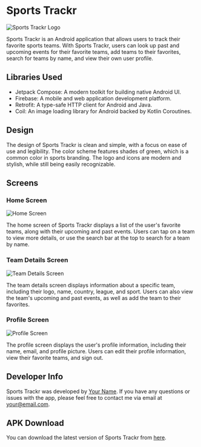 # Sports Trackr

![Sports Trackr Logo](/images/logo.png)

Sports Trackr is an Android application that allows users to track their favorite sports teams. With Sports Trackr, users can look up past and upcoming events for their favorite teams, add teams to their favorites, search for teams by name, and view their own user profile.

## Libraries Used

- Jetpack Compose: A modern toolkit for building native Android UI.
- Firebase: A mobile and web application development platform.
- Retrofit: A type-safe HTTP client for Android and Java.
- Coil: An image loading library for Android backed by Kotlin Coroutines.

## Design

The design of Sports Trackr is clean and simple, with a focus on ease of use and legibility. The color scheme features shades of green, which is a common color in sports branding. The logo and icons are modern and stylish, while still being easily recognizable.

## Screens

### Home Screen

![Home Screen](/images/home_screen.png)

The home screen of Sports Trackr displays a list of the user's favorite teams, along with their upcoming and past events. Users can tap on a team to view more details, or use the search bar at the top to search for a team by name.

### Team Details Screen

![Team Details Screen](/images/team_details_screen.png)

The team details screen displays information about a specific team, including their logo, name, country, league, and sport. Users can also view the team's upcoming and past events, as well as add the team to their favorites.

### Profile Screen

![Profile Screen](/images/profile_screen.png)

The profile screen displays the user's profile information, including their name, email, and profile picture. Users can edit their profile information, view their favorite teams, and sign out.

## Developer Info

Sports Trackr was developed by [Your Name](https://github.com/yourusername). If you have any questions or issues with the app, please feel free to contact me via email at your@email.com.

## APK Download

You can download the latest version of Sports Trackr from [here](https://example.com/sportstrackr.apk).
